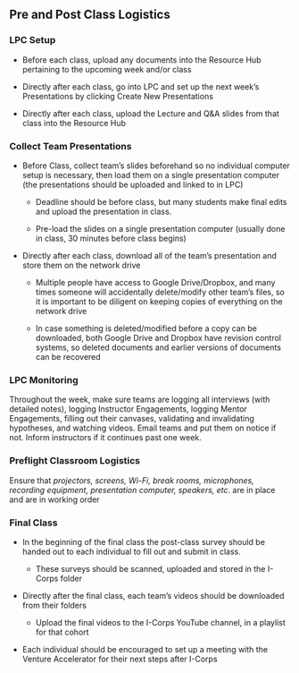 ## Pre and Post Class Logistics

### LPC Setup

* Before each class, upload any documents into the Resource Hub pertaining to the upcoming week and/or class

* Directly after each class, go into LPC and set up the next week’s Presentations by clicking Create New Presentations

* Directly after each class, upload the Lecture and Q&A slides from that class into the Resource Hub

### Collect Team Presentations

* Before Class, collect team’s slides beforehand so no individual computer setup is necessary, then load them on a single presentation computer (the presentations should be uploaded and linked to in LPC)

    * Deadline should be before class, but many students make final edits and upload the presentation in class.

    * Pre-load the slides on a single presentation computer (usually done in class, 30 minutes before class begins)

* Directly after each class, download all of the team’s presentation and store them on the network drive

    * Multiple people have access to Google Drive/Dropbox, and many times someone will accidentally delete/modify other team’s files, so it is important to be diligent on keeping copies of everything on the network drive

    * In case something is deleted/modified before a copy can be downloaded, both Google Drive and Dropbox have revision control systems, so deleted documents and earlier versions of documents can be recovered

### LPC Monitoring

Throughout the week, make sure teams are logging all interviews (with detailed notes), logging Instructor Engagements, logging Mentor Engagements, filling out their canvases, validating and invalidating hypotheses, and watching videos. Email teams and put them on notice if not. Inform instructors if it continues past one week.

### Preflight Classroom Logistics

Ensure that *projectors, screens, Wi-Fi, break rooms, microphones, recording equipment, presentation computer, speakers, etc*. are in place and are in working order

### Final Class

* In the beginning of the final class the post-class survey should be handed out to each individual to fill out and submit in class.

    * These surveys should be scanned, uploaded and stored in the I-Corps folder

* Directly after the final class, each team’s videos should be downloaded from their folders

    * Upload the final videos to the I-Corps YouTube channel, in a playlist for that cohort

* Each individual should be encouraged to set up a meeting with the Venture Accelerator for their next steps after I-Corps
